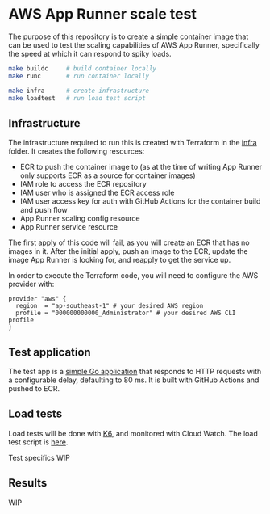 # AWS App Runner scale test

The purpose of this repository is to create a simple container image that can be used to test the scaling capabilities of AWS App Runner, specifically the speed at which it can respond to spiky loads.

```bash
make buildc     # build container locally
make runc       # run container locally

make infra      # create infrastructure
make loadtest   # run load test script
```

## Infrastructure

The infrastructure required to run this is created with Terraform in the [infra](./infra/) folder. It creates the following resources:

- ECR to push the container image to (as at the time of writing App Runner only supports ECR as a source for container images)
- IAM role to access the ECR repository
- IAM user who is assigned the ECR access role
- IAM user access key for auth with GitHub Actions for the container build and push flow
- App Runner scaling config resource
- App Runner service resource


The first apply of this code will fail, as you will create an ECR that has no images in it. After the initial apply, push an image to the ECR, update the image App Runner is looking for, and reapply to get the service up.

In order to execute the Terraform code,  you will need to configure the AWS provider with:

```hcl
provider "aws" {
  region  = "ap-southeast-1" # your desired AWS region
  profile = "000000000000_Administrator" # your desired AWS CLI profile
}
```

## Test application

The test app is a [simple Go application](./test-app/main.go) that responds to HTTP requests with a configurable delay, defaulting to 80 ms. It is built with GitHub Actions and pushed to ECR.

## Load tests

Load tests will be done with [K6](https://github.com/grafana/k6), and monitored with Cloud Watch. The load test script is [here](./loadtests/main.js).

Test specifics WIP

## Results

WIP
